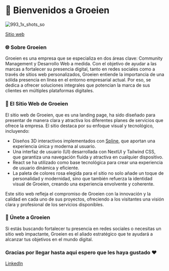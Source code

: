 # 🌟 Bienvenidos a Groeien
![993_1x_shots_so](https://github.com/user-attachments/assets/0b77ab3f-d1f2-47b3-b626-8d752fcb6bca)

[Sitio web](https://groeien.vercel.app)

### 🌐 Sobre Groeien
Groeien es una empresa que se especializa en dos áreas clave: Community Management y Desarrollo Web a medida. Con el objetivo de ayudar a las marcas a fortalecer su presencia digital, tanto en redes sociales como a través de sitios web personalizados, Groeien entiende la importancia de una sólida presencia en línea en el entorno empresarial actual. Por eso, se dedica a ofrecer soluciones integrales que potencian la marca de sus clientes en múltiples plataformas digitales.

### 🌟 El Sitio Web de Groeien
El sitio web de Groeien, que es una landing page, ha sido diseñado para presentar de manera clara y atractiva los diferentes planes de servicios que ofrece la empresa. El sitio destaca por su enfoque visual y tecnológico, incluyendo:

* Diseños 3D interactivos implementados con [Spline](https://spline.design/), que aportan una experiencia única y moderna al usuario.
* Una interfaz de usuario (UI) desarrollada con NextUI y Tailwind CSS, que garantiza una navegación fluida y atractiva en cualquier dispositivo.
* React se ha utilizado como base tecnológica para crear una experiencia de usuario dinámica y eficiente.
* La paleta de colores rosa elegida para el sitio no solo añade un toque de personalidad y modernidad, sino que también refuerza la identidad visual de Groeien, creando una experiencia envolvente y coherente.
  
Este sitio web refleja el compromiso de Groeien con la innovación y la calidad en cada uno de sus proyectos, ofreciendo a los visitantes una visión clara y profesional de los servicios disponibles.

### 🚀 Únete a Groeien
Si estás buscando fortalecer tu presencia en redes sociales o necesitas un sitio web impactante, Groeien es el aliado estratégico que te ayudará a alcanzar tus objetivos en el mundo digital.

### Gracias por llegar hasta aqui espero que les haya gustado ❤
[LinkedIn](https://www.linkedin.com/in/santiago-lopez-3962a4234/)
